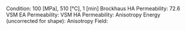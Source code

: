 Condition: 100 [MPa], 510 [°C], 1 [min]
Brockhaus HA Permeability: 72.6
VSM EA Permeability:
VSM HA Permeability: 
Anisotropy Energy (uncorrected for shape): 
Anisotropy Field: 

